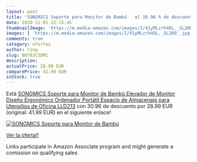 ```yaml
---
layout: post
title: 'SONGMICS Soporte para Monitor de Bambú   al 30.96 % de descuento'
date: 2020-11-01 22:15:45
thumbnailImage: 'https://m.media-amazon.com/images/I/41yMLzrh4OL._SL200_.jpg'
images: [ 'https://m.media-amazon.com/images/I/41yMLzrh4OL._SL200_.jpg' ]
comments: true
category: ofertas
author: ring
slug: B078JC5DRC
description:
actualPrice: 28.99 EUR
comparePrice: 41.99 EUR
inStock: true
---
```


Está [SONGMICS Soporte para Monitor de Bambú  Elevador de Monitor  Diseño Ergonómico  Ordenador Portátil  Espacio de Almacenaje para Utensilios de Oficina LLD213](https://www.amazon.es/dp/B078JC5DRC/?tag=tolees-21) con 30.96 de descuento por 28.99 EUR (original: 41.99 EUR) en el siguiente enlace!

[![SONGMICS Soporte para Monitor de Bambú  ](https://m.media-amazon.com/images/I/41yMLzrh4OL._SL200_.jpg)](https://www.amazon.es/dp/B078JC5DRC/?tag=tolees-21)

[Ver la oferta!!](https://www.amazon.es/dp/B078JC5DRC/?tag=tolees-21)

Links participate in Amazon Associate program and might generate a comission on qualifying sales


